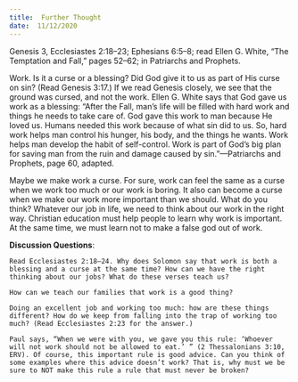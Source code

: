 ```yaml
---
title:  Further Thought
date:  11/12/2020
---
```


Genesis 3, Ecclesiastes 2:18–23; Ephesians 6:5–8; read Ellen G. White, “The Temptation and Fall,” pages 52–62; in Patriarchs and Prophets.

Work. Is it a curse or a blessing? Did God give it to us as part of His curse on sin? (Read Genesis 3:17.) If we read Genesis closely, we see that the ground was cursed, and not the work. Ellen G. White says that God gave us work as a blessing: “After the Fall, man’s life will be filled with hard work and things he needs to take care of. God gave this work to man because He loved us. Humans needed this work because of what sin did to us. So, hard work helps man control his hunger, his body, and the things he wants. Work helps man develop the habit of self-control. Work is part of God’s big plan for saving man from the ruin and damage caused by sin.”—Patriarchs and Prophets, page 60, adapted.

Maybe we make work a curse. For sure, work can feel the same as a curse when we work too much or our work is boring. It also can become a curse when we make our work more important than we should. What do you think? Whatever our job in life, we need to think about our work in the right way. Christian education must help people to learn why work is important. At the same time, we must learn not to make a false god out of work.

**Discussion Questions**:

`Read Ecclesiastes 2:18–24. Why does Solomon say that work is both a blessing and a curse at the same time? How can we have the right thinking about our jobs? What do these verses teach us?`

`How can we teach our families that work is a good thing?`

`Doing an excellent job and working too much: how are these things different? How do we keep from falling into the trap of working too much? (Read Ecclesiastes 2:23 for the answer.)`

`Paul says, “When we were with you, we gave you this rule: ‘Whoever will not work should not be allowed to eat.’ ” (2 Thessalonians 3:10, ERV). Of course, this important rule is good advice. Can you think of some examples where this advice doesn’t work? That is, why must we be sure to NOT make this rule a rule that must never be broken?`